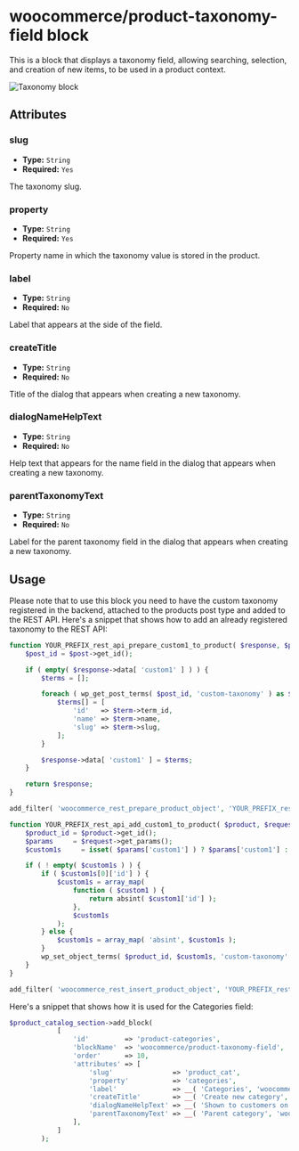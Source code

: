 # woocommerce/product-taxonomy-field block

This is a block that displays a taxonomy field, allowing searching, selection, and creation of new items, to be used in a product context.

![Taxonomy block](https://woocommerce.files.wordpress.com/2023/09/woocommerceproduct-taxonomy-field.png)

## Attributes

### slug

- **Type:** `String`
- **Required:** `Yes`

The taxonomy slug.

### property

- **Type:** `String`
- **Required:** `Yes`

Property name in which the taxonomy value is stored in the product.

### label

- **Type:** `String`
- **Required:** `No`

Label that appears at the side of the field.

### createTitle

- **Type:** `String`
- **Required:** `No`

Title of the dialog that appears when creating a new taxonomy.

### dialogNameHelpText

- **Type:** `String`
- **Required:** `No`

Help text that appears for the name field in the dialog that appears when creating a new taxonomy.

### parentTaxonomyText

- **Type:** `String`
- **Required:** `No`

Label for the parent taxonomy field in the dialog that appears when creating a new taxonomy.


## Usage

Please note that to use this block you need to have the custom taxonomy registered in the backend, attached to the products post type and added to the REST API. Here's a snippet that shows how to add an already registered taxonomy to the REST API:

```php
function YOUR_PREFIX_rest_api_prepare_custom1_to_product( $response, $post ) {
	$post_id = $post->get_id();

	if ( empty( $response->data[ 'custom1' ] ) ) {
		$terms = [];

		foreach ( wp_get_post_terms( $post_id, 'custom-taxonomy' ) as $term ) {
			$terms[] = [
				'id'   => $term->term_id,
				'name' => $term->name,
				'slug' => $term->slug,
			];
		}

		$response->data[ 'custom1' ] = $terms;
	}

	return $response;
}

add_filter( 'woocommerce_rest_prepare_product_object', 'YOUR_PREFIX_rest_api_prepare_custom1_to_product', 10, 2 );

function YOUR_PREFIX_rest_api_add_custom1_to_product( $product, $request, $creating = true ) {
	$product_id = $product->get_id();
	$params     = $request->get_params();
	$custom1s     = isset( $params['custom1'] ) ? $params['custom1'] : array();

	if ( ! empty( $custom1s ) ) {
		if ( $custom1s[0]['id'] ) {
			$custom1s = array_map(
				function ( $custom1 ) {
					return absint( $custom1['id'] );
				},
				$custom1s
			);
		} else {
			$custom1s = array_map( 'absint', $custom1s );
		}
		wp_set_object_terms( $product_id, $custom1s, 'custom-taxonomy' );
	}
}

add_filter( 'woocommerce_rest_insert_product_object', 'YOUR_PREFIX_rest_api_add_custom1_to_product', 10, 3 );
```

Here's a snippet that shows how it is used for the Categories field:
  
```php
$product_catalog_section->add_block(
			[
				'id'         => 'product-categories',
				'blockName'  => 'woocommerce/product-taxonomy-field',
				'order'      => 10,
				'attributes' => [
					'slug'               => 'product_cat',
					'property'           => 'categories',
					'label'              => __( 'Categories', 'woocommerce' ),
					'createTitle'        => __( 'Create new category', 'woocommerce' ),
					'dialogNameHelpText' => __( 'Shown to customers on the product page.', 'woocommerce' ),
					'parentTaxonomyText' => __( 'Parent category', 'woocommerce' ),
				],
			]
		);
```
